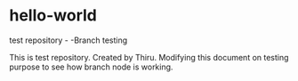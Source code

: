 # hello-world

test repository  - -Branch testing

This is test repository. Created by Thiru. Modifying this document on testing purpose to see how branch node is working.
